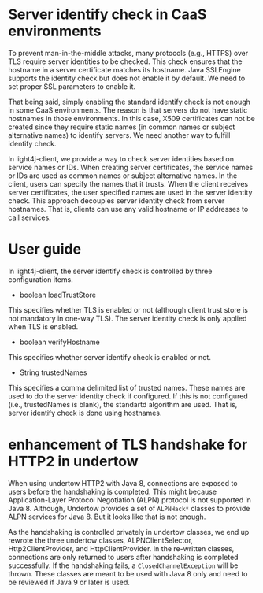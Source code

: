 # Server identify check in CaaS environments

To prevent man-in-the-middle attacks, many protocols (e.g., HTTPS) over TLS require server identities to be checked. This check ensures that the hostname in a server certificate matches its hostname. Java SSLEngine supports the identity check but does not enable it by default. We need to set proper SSL parameters to enable it.

That being said, simply enabling the standard identify check is not enough in some CaaS environments. The reason is that servers do not have static hostnames in those environments. In this case, X509 certificates can not be created since they require static names (in common names or subject alternative names) to identify servers. We need another way to fulfill identify check.

In light4j-client, we provide a way to check server identities based on service names or IDs. When creating server certificates, the service names or IDs are used as common names or subject alternative names. In the client, users can specify the names that it trusts. When the client receives server certificates, the user specified names are used in the server identity check. This approach decouples server identity check from server hostnames. That is, clients can use any valid hostname or IP addresses to call services.

# User guide
In light4j-client, the server identify check is controlled by three configuration items.

* boolean loadTrustStore

This specifies whether TLS is enabled or not (although client trust store is not mandatory in one-way TLS). The server identity check is only applied when TLS is enabled.

* boolean verifyHostname

This specifies whether server identify check is enabled or not.

* String trustedNames

This specifies a comma delimited list of trusted names. These names are used to do the server identity check if configured. If this is not configured (i.e., trustedNames is blank), the standartd algorithm are used. That is, server identify check is done using hostnames.

# enhancement of TLS handshake for HTTP2 in undertow

When using undertow HTTP2 with Java 8, connections are exposed to users before the handshaking is completed. This might because Application-Layer Protocol Negotiation (ALPN) protocol is not supported in Java 8. Although, Undertow provides a set of `ALPNHack*` classes to provide ALPN services for Java 8. But it looks like that is not enough.

As the handshaking is controlled privately in undertow classes, we end up rewrote the three undertow classes, ALPNClientSelector, Http2ClientProvider, and HttpClientProvider. In the re-written classes, connections are only returned to users after handshaking is completed successfully. If the handshaking fails, a `ClosedChannelException` will be thrown. These classes are meant to be used with Java 8 only and need to be reviewed if Java 9 or later is used.
